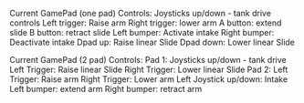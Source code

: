 Current GamePad (one pad) Controls:
Joysticks up/down - tank drive controls
Left trigger: Raise arm
Right trigger: lower arm
A button: extend slide
B button: retract slide
Left bumper: Activate intake
Right bumper: Deactivate intake
Dpad up: Raise linear Slide
Dpad down: Lower linear Slide

Current GamePad (2 pad) Controls:
Pad 1:
Joysticks up/down - tank drive
Left Trigger: Raise linear Slide
Right Trigger: Lower linear Slide
Pad 2:
Left Trigger: Raise arm
Right Trigger: Lower arm
Left Joystick up/down: Intake
Left bumper: extend arm
Right bumper: retract arm